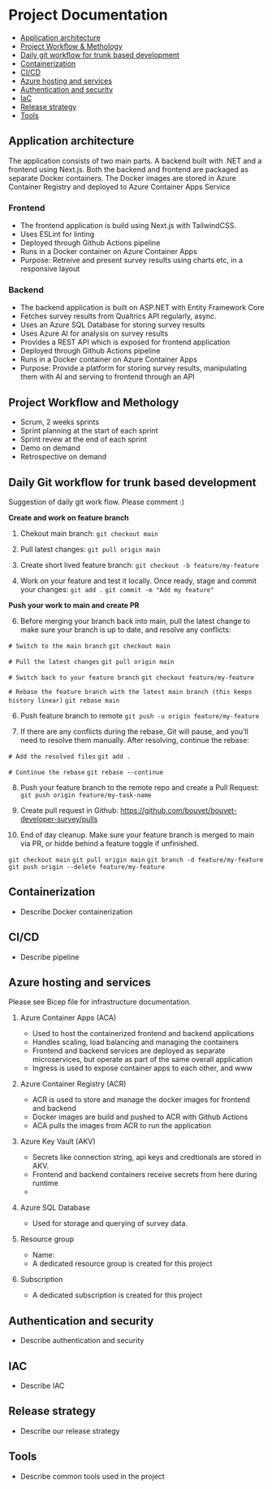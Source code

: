 # Project Documentation

- [Application architecture](#application-architecture)
- [Project Workflow & Methology](#project-workflow-and-methology)
- [Daily git workflow for trunk based development](#daily-git-workflow-for-trunk-based-development)
- [Containerization](#containerization)
- [CI/CD](#ci/cd)
- [Azure hosting and services](#azure-hosting-and-services)
- [Authentication and security](#authentication-and-security)
- [IaC](#iac)
- [Release strategy](#release-strategy)
- [Tools](#tools)

## Application architecture

The application consists of two main parts. A backend built with .NET and a frontend using Next.js. Both the backend and frontend are packaged as separate Docker containers. The Docker images are stored in Azure Container Registry and deployed to Azure Container Apps Service

### Frontend

- The frontend application is build using Next.js with TailwindCSS.
- Uses ESLint for linting
- Deployed through Github Actions pipeline
- Runs in a Docker container on Azure Container Apps
- Purpose: Retreive and present survey results using charts etc, in a responsive layout

### Backend

- The backend application is built on ASP.NET with Entity Framework Core
- Fetches survey results from Qualtrics API regularly, async.
- Uses an Azure SQL Database for storing survey results
- Uses Azure AI for analysis on survey results
- Provides a REST API which is exposed for frontend application
- Deployed through Github Actions pipeline
- Runs in a Docker container on Azure Container Apps
- Purpose: Provide a platform for storing survey results, manipulating them with AI and serving to frontend through an API

## Project Workflow and Methology

- Scrum, 2 weeks sprints
- Sprint planning at the start of each sprint
- Sprint revew at the end of each sprint
- Demo on demand
- Retrospective on demand

## Daily Git workflow for trunk based development

Suggestion of daily git work flow. Please comment :)

**Create and work on feature branch**

1. Chekout main branch:
`git checkout main`

2. Pull latest changes:
`git pull origin main`

3. Create short lived feature branch:
`git checkout -b feature/my-feature`

5. Work on your feature and test it locally. Once ready, stage and commit your changes:
`git add .`
`git commit -m "Add my feature"`

**Push your work to main and create PR**

6. Before merging your branch back into main, pull the latest change to make sure your branch is up to date, and resolve any conflicts:

`# Switch to the main branch`
`git checkout main`

`# Pull the latest changes`
`git pull origin main`

`# Switch back to your feature branch`
`git checkout feature/my-feature`

`# Rebase the feature branch with the latest main branch (this keeps history linear)`
`git rebase main`


6. Push feature branch to remote
`git push -u origin feature/my-feature`

7. If there are any conflicts during the rebase, Git will pause, and you’ll need to resolve them manually. After resolving, continue the rebase:

`# Add the resolved files`
`git add .`

`# Continue the rebase`
`git rebase --continue`


8. Push your feature branch to the remote repo and create a Pull Request:
`git push origin feature/my-task-name`

9. Create pull request in Github:
https://github.com/bouvet/bouvet-developer-survey/pulls

10. End of day cleanup. Make sure your feature branch is merged to main via PR, or hidde behind a feature toggle if unfinished.

`git checkout main`
`git pull origin main`
`git branch -d feature/my-feature`
`git push origin --delete feature/my-feature`

## Containerization

- Describe Docker containerization

## CI/CD

- Describe pipeline

## Azure hosting and services

Please see Bicep file for infrastructure documentation.

1. Azure Container Apps (ACA)
    - Used to host the containerized frontend and backend applications
    - Handles scaling, load balancing and managing the containers
    - Frontend and backend services are deployed as separate microservices, but operate as part of the same overall application
    - Ingress is used to expose container apps to each other, and www

2. Azure Container Registry (ACR)
    - ACR is used to store and manage the docker images for frontend and backend
    - Docker images are build and pushed to ACR with Github Actions
    - ACA pulls the images from ACR to run the application

3. Azure Key Vault (AKV)
    - Secrets like connection string, api keys and credtionals are stored in AKV.
    - Frontend and backend containers receive secrets from here during runtime
    - 

4. Azure SQL Database
    - Used for storage and querying of survey data.

5. Resource group
    - Name: 
    - A dedicated resource group is created for this project

6. Subscription
    - A dedicated subscription is created for this project

## Authentication and security

- Describe authentication and security

## IAC

- Describe IAC

## Release strategy

- Describe our release strategy

## Tools

- Describe common tools used in the project





